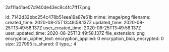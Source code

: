 2af11a41ae07c940de43ec9c4fc7ff17.png

id: 7142d32bbc254c478b51eea19a87e61b
mime: image/png
filename: 
created_time: 2020-08-25T13:49:58.137Z
updated_time: 2020-08-25T13:49:58.137Z
user_created_time: 2020-08-25T13:49:58.137Z
user_updated_time: 2020-08-25T13:49:58.137Z
file_extension: png
encryption_cipher_text: 
encryption_applied: 0
encryption_blob_encrypted: 0
size: 227995
is_shared: 0
type_: 4